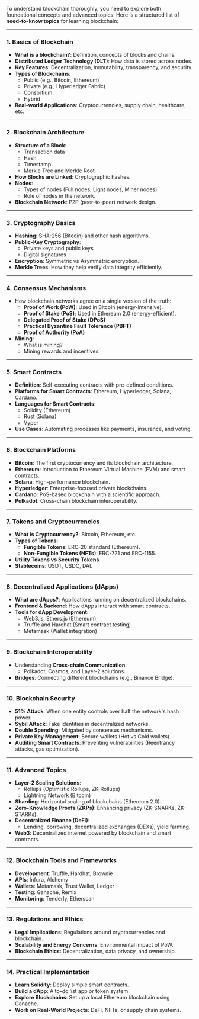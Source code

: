 To understand blockchain thoroughly, you need to explore both foundational concepts and advanced topics. Here is a structured list of **need-to-know topics** for learning blockchain:

---

### **1. Basics of Blockchain**

- **What is a blockchain?**: Definition, concepts of blocks and chains.
- **Distributed Ledger Technology (DLT)**: How data is stored across nodes.
- **Key Features**: Decentralization, immutability, transparency, and security.
- **Types of Blockchains**:
    - Public (e.g., Bitcoin, Ethereum)
    - Private (e.g., Hyperledger Fabric)
    - Consortium
    - Hybrid
- **Real-world Applications**: Cryptocurrencies, supply chain, healthcare, etc.

---

### **2. Blockchain Architecture**

- **Structure of a Block**:
    - Transaction data
    - Hash
    - Timestamp
    - Merkle Tree and Merkle Root
- **How Blocks are Linked**: Cryptographic hashes.
- **Nodes**:
    - Types of nodes (Full nodes, Light nodes, Miner nodes)
    - Role of nodes in the network.
- **Blockchain Network**: P2P (peer-to-peer) network design.

---

### **3. Cryptography Basics**

- **Hashing**: SHA-256 (Bitcoin) and other hash algorithms.
- **Public-Key Cryptography**:
    - Private keys and public keys
    - Digital signatures
- **Encryption**: Symmetric vs Asymmetric encryption.
- **Merkle Trees**: How they help verify data integrity efficiently.

---

### **4. Consensus Mechanisms**

- How blockchain networks agree on a single version of the truth:
    - **Proof of Work (PoW)**: Used in Bitcoin (energy-intensive).
    - **Proof of Stake (PoS)**: Used in Ethereum 2.0 (energy-efficient).
    - **Delegated Proof of Stake (DPoS)**
    - **Practical Byzantine Fault Tolerance (PBFT)**
    - **Proof of Authority (PoA)**
- **Mining**:
    - What is mining?
    - Mining rewards and incentives.

---

### **5. Smart Contracts**

- **Definition**: Self-executing contracts with pre-defined conditions.
- **Platforms for Smart Contracts**: Ethereum, Hyperledger, Solana, Cardano.
- **Languages for Smart Contracts**:
    - Solidity (Ethereum)
    - Rust (Solana)
    - Vyper
- **Use Cases**: Automating processes like payments, insurance, and voting.

---

### **6. Blockchain Platforms**

- **Bitcoin**: The first cryptocurrency and its blockchain architecture.
- **Ethereum**: Introduction to Ethereum Virtual Machine (EVM) and smart contracts.
- **Solana**: High-performance blockchain.
- **Hyperledger**: Enterprise-focused private blockchains.
- **Cardano**: PoS-based blockchain with a scientific approach.
- **Polkadot**: Cross-chain blockchain interoperability.

---

### **7. Tokens and Cryptocurrencies**

- **What is Cryptocurrency?**: Bitcoin, Ethereum, etc.
- **Types of Tokens**:
    - **Fungible Tokens**: ERC-20 standard (Ethereum).
    - **Non-Fungible Tokens (NFTs)**: ERC-721 and ERC-1155.
- **Utility Tokens vs Security Tokens**
- **Stablecoins**: USDT, USDC, DAI.

---

### **8. Decentralized Applications (dApps)**

- **What are dApps?**: Applications running on decentralized blockchains.
- **Frontend & Backend**: How dApps interact with smart contracts.
- **Tools for dApp Development**:
    - Web3.js, Ethers.js (Ethereum)
    - Truffle and Hardhat (Smart contract testing)
    - Metamask (Wallet integration)

---

### **9. Blockchain Interoperability**

- Understanding **Cross-chain Communication**:
    - Polkadot, Cosmos, and Layer-2 solutions.
- **Bridges**: Connecting different blockchains (e.g., Binance Bridge).

---

### **10. Blockchain Security**

- **51% Attack**: When one entity controls over half the network's hash power.
- **Sybil Attack**: Fake identities in decentralized networks.
- **Double Spending**: Mitigated by consensus mechanisms.
- **Private Key Management**: Secure wallets (Hot vs Cold wallets).
- **Auditing Smart Contracts**: Preventing vulnerabilities (Reentrancy attacks, gas optimization).

---

### **11. Advanced Topics**

- **Layer-2 Scaling Solutions**:
    - Rollups (Optimistic Rollups, ZK-Rollups)
    - Lightning Network (Bitcoin)
- **Sharding**: Horizontal scaling of blockchains (Ethereum 2.0).
- **Zero-Knowledge Proofs (ZKPs)**: Enhancing privacy (ZK-SNARKs, ZK-STARKs).
- **Decentralized Finance (DeFi)**:
    - Lending, borrowing, decentralized exchanges (DEXs), yield farming.
- **Web3**: Decentralized internet powered by blockchain and smart contracts.

---

### **12. Blockchain Tools and Frameworks**

- **Development**: Truffle, Hardhat, Brownie
- **APIs**: Infura, Alchemy
- **Wallets**: Metamask, Trust Wallet, Ledger
- **Testing**: Ganache, Remix
- **Monitoring**: Tenderly, Etherscan

---

### **13. Regulations and Ethics**

- **Legal Implications**: Regulations around cryptocurrencies and blockchain.
- **Scalability and Energy Concerns**: Environmental impact of PoW.
- **Blockchain Ethics**: Decentralization, data privacy, and ownership.

---

### **14. Practical Implementation**

- **Learn Solidity**: Deploy simple smart contracts.
- **Build a dApp**: A to-do list app or token system.
- **Explore Blockchains**: Set up a local Ethereum blockchain using Ganache.
- **Work on Real-World Projects**: DeFi, NFTs, or supply chain systems.
